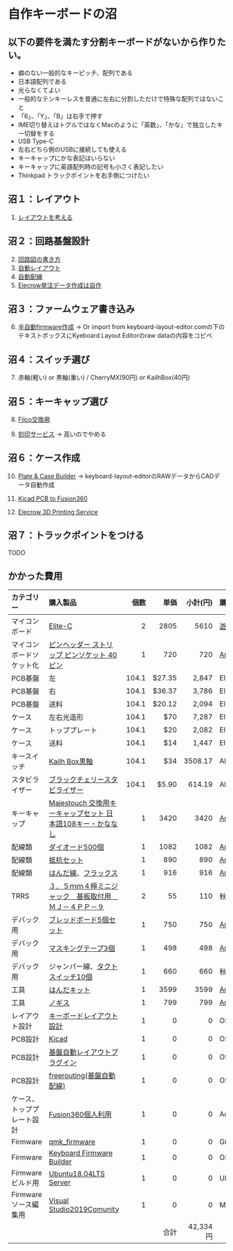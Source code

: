 # 自作キーボードの沼

## 以下の要件を満たす分割キーボードがないから作りたい。

* 癖のない一般的なキーピッチ、配列である
* 日本語配列である
* 光らなくてよい
* 一般的なテンキーレスを普通に左右に分割しただけで特殊な配列ではないこと
* 「6」、「Y」、「B」は右手で押す
* IME切り替えはトグルではなくMacのように「英数」、「かな」で独立したキー切替をする
* USB Type-C
* 左右どちら側のUSBに接続しても使える
* キーキャップにかな表記はいらない
* キーキャップに英語配列時の記号も小さく表記したい
* Thinkpad トラックポイントを右手側につけたい

## 沼１：レイアウト
1. [レイアウトを考える](http://www.keyboard-layout-editor.com/)

## 沼２：回路基盤設計
2. [回路図の書き方](https://www.youtube.com/watch?v=dNfaLM5PUVM&list=PLKe0_8RR2yrSu2fZAs2D8_bfYQ3JGBO-w)
3. [自動レイアウト](https://github.com/yskoht/keyboard-layouter)
4. [自動配線](https://freerouting.mihosoft.eu/)
5. [Elecrow発注データ作成は自作](https://github.com/kirin123kirin/keyboard/blob/main/pcb/basic_L/garbar.py)

## 沼３：ファームウェア書き込み
6. [半自動firmware作成](https://kbfirmware.com/)
   -> Or import from keyboard-layout-editor.comの下のテキストボックスにKyeboard Layout Editorのraw dataの内容をコピペ

## 沼４：スイッチ選び
7. 赤軸(軽い) or 黒軸(重い) / CherryMX(90円) or KailhBox(40円)

## 沼５：キーキャップ選び
8. [Filco交換用](https://amzn.to/37BaPCG)

9. [刻印サービス](https://yushakobo.jp/keycap-laser-marking/)
  -> 高いのでやめる

## 沼６：ケース作成
10. [Plate & Case Builder](http://builder.swillkb.com/)
  -> keyboard-layout-editorのRAWデータからCADデータ自動作成

11. [Kicad PCB to Fusion360](https://garchiving.com/output-3d-model-with-kicad/)

12. [Elecrow 3D Printing Service](https://www.elecrow.com/3d-printing-service.html)

## 沼７：トラックポイントをつける
TODO

## かかった費用

| カテゴリー     	| 購入製品                                                      	| 個数  	| 単価    	| 小計(円)  	| 購入店                	|
| :---------------- | :---------------------------------------------------------------  | -------:  | --------: | --------: | :-----------------------  |
| マイコンボード 	| [Elite-C](https://yushakobo.jp/shop/elite-c/)                   	| 2     	| 2805    	| 5610     	| [遊舎工房](https://yushakobo.jp/shop/elite-c/)              	|
| マイコンボードソケット化 	| [ピンヘッダー ストリップ ピンソケット 40ピン](https://amzn.to/2Ml5kjq)                   	| 1     	| 720    	| 720     	| [Amazon](https://amzn.to/2Ml5kjq)              	|
| PCB基盤        	| 左                                                            	| 104.1 	| $27.35  	| 2,847 	| ElecrowPCB            	|
| PCB基盤        	| 右                                                            	| 104.1 	| $36.37  	| 3,786 	| ElecrowPCB            	|
| PCB基盤        	| 送料                                                          	| 104.1 	| $20.12  	| 2,094 	| ElecrowPCB            	|
| ケース         	| 左右光造形                                                      	| 104.1 	| $70     	| 7,287   	| Elecrow3DPrintService 	|
| ケース         	| トッププレート                                                	| 104.1 	| $20     	| 2,082   	| Elecrow3DPrintService 	|
| ケース         	| 送料                                                          	| 104.1 	| $14     	| 1,447  	| Elecrow3DPrintService 	|
| キースイッチ   	| [Kailh Box黒軸](https://amzn.to/3h1IFUD)                                                 	| 104.1 	| $34     	| 3508.17  	| Aliexpress            	|
| スタビライザー 	| [ブラックチェリースタビライザー](https://ja.aliexpress.com/item/32831318362.html?spm=a2g0s.9042311.0.0.46c54c4d9BF958)                                                           	| 104.1 	| $5.90   	| 614.19   	| Aliexpress            	|
| キーキャップ   	| [Majestouch 交換用キーキャップセット 日本語108キー・かななし](https://amzn.to/37BaPCG) 	| 1     	| 3420    	| 3420     	| [Amazon](https://amzn.to/37BaPCG)	|
| 配線類         	| [ダイオード500個](https://amzn.to/2Wz1wNc)                                               	| 1     	| 1082    	| 1082     	| [Amazon](https://amzn.to/2Wz1wNc)                	|
| 配線類         	| [抵抗セット](https://amzn.to/3nESg6m)                                                    	| 1     	| 890     	| 890      	| [Amazon](https://amzn.to/3nESg6m)                	|
| 配線類         	| [はんだ線](https://amzn.to/3mBjyJs)、[フラックス](https://amzn.to/3p1iNLk)                                          	| 1     	| 916     	| 916      	| [Amazon](https://amzn.to/3p1iNLk)                	|
| TRRS           	| [３．５ｍｍ４極ミニジャック　基板取付用　ＭＪ－４ＰＰ－９](https://akizukidenshi.com/catalog/g/gC-06070/)      	| 2     	| 55      	| 110      	| 秋月通商              	|
| デバック用     	| [ブレッドボード5個セット](https://amzn.to/3nD7uZn)                                       	| 1     	| 750     	| 750      	| [Amazon](https://amzn.to/3nD7uZn)                	|
| デバック用     	| [マスキングテープ3個](https://amzn.to/2J5NEa9)                                           	| 1     	| 498     	| 498      	| [Amazon](https://amzn.to/2J5NEa9)                	|
| デバック用     	| ジャンパー線、[タクトスイッチ10個](https://amzn.to/3mDJrrU)                              	| 1     	| 660     	| 660      	| 秋月通商,[Amazon](https://amzn.to/3mDJrrU)              	|
| 工具           	| [はんだキット](https://amzn.to/2WwUdWA)                                                  	| 1     	| 3599    	| 3599     	| [Amazon](https://amzn.to/2WwUdWA)                	|
| 工具           	| [ノギス](https://amzn.to/3mIHx9L)                                	| 1     	| 799    	| 799     	| [Amazon](https://amzn.to/3mIHx9L)	|
| レイアウト設計        	| [キーボードレイアウト設計](http://www.keyboard-layout-editor.com/)                                                         	| 1     	| 0       	| 0        	| OSS             	|
| PCB設計        	| [Kicad](https://kicad.org/)                                                         	| 1     	| 0       	| 0        	| OSS             	|
| PCB設計        	| [基盤自動レイアウトプラグイン](https://github.com/yskoht/keyboard-layouter)                                                         	| 1     	| 0       	| 0        	| OSS             	|
| PCB設計        	| [freerouting(基盤自動配線)](https://github.com/freerouting/freerouting)                                                         	| 1     	| 0       	| 0        	| OSS             	|
| ケース、トッププレート設計     	| [Fusion360個人利用](https://www.autodesk.co.jp/products/fusion-360/overview)                                                 	| 1     	| 0       	| 0        	| Adobe                 	|
| Firmware       	| [qmk_firmware](https://github.com/qmk/qmk_firmware)                                                  	| 1     	| 0       	| 0        	| Github                	|
| Firmware       	| [Keyboard Firmware Builder](https://kbfirmware.com/)                                                         	| 1     	| 0       	| 0        	| OSS             	|
| Firmwareビルド用 	| [Ubuntu18.04LTS Server](http://ftp.riken.jp/Linux/ubuntu-releases/18.04/)                                                	| 1     	| 0       	| 0        	| Ubuntu                	|
| Firmwareソース編集用	| [Visual Studio2019Comunity](https://visualstudio.microsoft.com/ja/downloads/)                                   	| 1     	| 0       	| 0        	| MicroSoft             	|
|                	|                                                               	|       	| 合計    	| 42,334円	| 